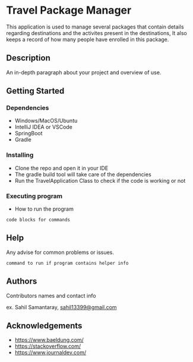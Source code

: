 # Travel Package Manager

This application is used to manage several packages that contain details regarding destinations and the activites present in the destinations, It also keeps a record of how many people have enrolled in this package.
## Description

An in-depth paragraph about your project and overview of use.

## Getting Started

### Dependencies

* Windows/MacOS/Ubuntu
* IntelliJ IDEA or VSCode
* SpringBoot
* Gradle

### Installing

* Clone the repo and open it in your IDE
* The gradle build tool will take care of the dependencies
* Run the TravelApplication Class to check if the code is working or not

### Executing program

* How to run the program
```
code blocks for commands
```

## Help

Any advise for common problems or issues.
```
command to run if program contains helper info
```

## Authors

Contributors names and contact info

ex. Sahil Samantaray, sahil13399@gmail.com

## Acknowledgements
* https://www.baeldung.com/
* https://stackoverflow.com/
* https://www.journaldev.com/
